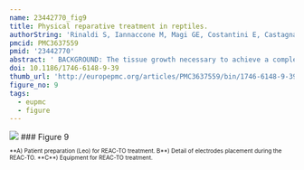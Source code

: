```yaml
---
name: 23442770_fig9
title: Physical reparative treatment in reptiles.
authorString: 'Rinaldi S, Iannaccone M, Magi GE, Costantini E, Castagna A, Sanna Passino E, Maioli M, Fontani V.'
pmcid: PMC3637559
pmid: '23442770'
abstract: ' BACKGROUND: The tissue growth necessary to achieve a complete or partial restitution ad integrum as a result of injury to soft tissue and/or hard times in reptiles is variable and often needs long time in relation to the species, to the habitat and to their intrinsic physiological characteristics. The purpose of this work was to see if the tissue optimization (TO) treatment with radio electric asymmetric conveyer (REAC) provided good results in these animals and whether its use translates into reduced time of tissue repair. This paper describes preliminary results with in promoting the tissue repair in reptiles. CASES PRESENTATION: A 5 year old male Testudo graeca (Leo) and Trachemys scripta scripta (Mir) and a 15 year old female Testudo hermanni (Juta) were evaluated because of soft tissue injuries. A female 25 year old Trachemys scripta elegans (Ice), a female 2.5 year old Trachemys scripta scripta (Penelope) as well as a 50 year old male Testudo graeca (Margherito) were evaluated because of wounds of the carapace. Following debridement and traditional therapies, Leo, Penelope and Margherito were exposed to the radio electric asymmetric conveyer (REAC) device, with a specific treatment protocol, named tissue optimization-basic (TO-B). Also Ice and Mir were subjected to REAC treatment after wounds debridement. Juta was treated only with REAC treatment. Complete wound healing was evident after 17 days for Leo, 7 days for Penelope, 27 days for Mir, 78 days for Ice and after 14 days for Margherito. Juta showed a considerable tissue activation in 2 days and complete wound healing in 5 days. CONCLUSION: Our findings suggest that REAC TO-B treatment may provide advantages over other traditional methods after complete wound healing in Leo, and also suitable healing in the other patients. Then REAC device with its specific treatment TO-B protocol, which induces tissue repair without causing severe stress to the patient, could be a potential therapy for tissue damage healing in reptiles. Further studies still need to be conducted to support our observations.'
doi: 10.1186/1746-6148-9-39
thumb_url: 'http://europepmc.org/articles/PMC3637559/bin/1746-6148-9-39-9.gif'
figure_no: 9
tags:
  - eupmc
  - figure
---
```

<img src='http://europepmc.org/articles/PMC3637559/bin/1746-6148-9-39-9.jpg' style='max-height: 300px'>
### Figure 9
<p style='font-size: 10px;'>**A) Patient preparation (Leo) for REAC-TO treatment. B**) Detail of electrodes placement during the REAC-TO. **C**) Equipment for REAC-TO treatment.</p>